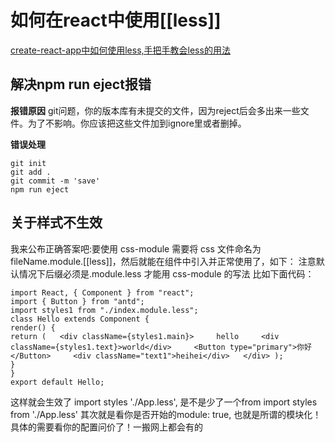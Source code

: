 # 如何在react中使用[[less]]

[create-react-app中如何使用less,手把手教会less的用法](../../../%E5%89%AA%E8%97%8F/react/create-react-app%E4%B8%AD%E5%A6%82%E4%BD%95%E4%BD%BF%E7%94%A8less%2C%E6%89%8B%E6%8A%8A%E6%89%8B%E6%95%99%E4%BC%9Aless%E7%9A%84%E7%94%A8%E6%B3%95.md)

## 解决npm run eject报错

**报错原因**
git问题，你的版本库有未提交的文件，因为reject后会多出来一些文件。为了不影响。你应该把这些文件加到ignore里或者删掉。

**错误处理**

```JSX
git init
git add .
git commit -m 'save'
npm run eject

```

## 关于样式不生效

我来公布正确答案吧:要使用 css-module 需要将 css 文件命名为fileName.module.[[less]]，然后就能在组件中引入并正常使用了，如下：
注意默认情况下后缀必须是.module.less 才能用 css-module 的写法
比如下面代码：

```JSX
import React, { Component } from "react";
import { Button } from "antd";
import styles1 from "./index.module.less";
class Hello extends Component {
render() {
return (   <div className={styles1.main}>     hello     <div className={styles1.text}>world</div>     <Button type="primary">你好</Button>     <div className="text1">heihei</div>   </div> );
}
}
export default Hello;
```

这样就会生效了
import styles './App.less', 是不是少了一个from
import styles from './App.less'
其次就是看你是否开始的module: true, 也就是所谓的模块化！具体的需要看你的配置问价了！一搬网上都会有的